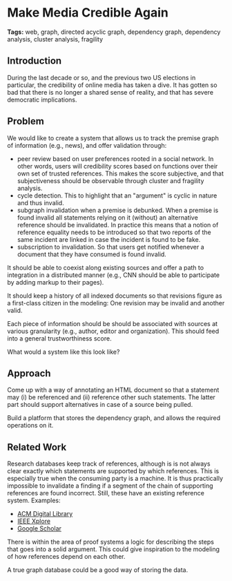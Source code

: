 # Make Media Credible Again

**Tags:** web, graph, directed acyclic graph, dependency graph, dependency analysis, cluster analysis, fragility

## Introduction

During the last decade or so, and the previous two US elections in particular, the credibility of online media has taken a dive. It has gotten so bad that there is no longer a shared sense of reality, and that has severe democratic implications.

## Problem

We would like to create a system that allows us to track the premise graph of information (e.g., news), and offer validation through:
- peer review based on user preferences rooted in a social network. In other words, users will credibility scores based on functions over their own set of trusted references. This makes the score subjective, and that subjectiveness should be observable through cluster and fragility analysis.
- cycle detection. This to highlight that an "argument" is cyclic in nature and thus invalid.
- subgraph invalidation when a premise is debunked. When a premise is found invalid all statements relying on it (without) an alternative reference should be invalidated. In practice this means that a notion of reference equality needs to be introduced so that two reports of the same incident are linked in case the incident is found to be fake.
- subscription to invalidation. So that users get notified whenever a document that they have consumed is found invalid.

It should be able to coexist along existing sources and offer a path to integration in a distributed manner (e.g., CNN should be able to participate by adding markup to their pages).

It should keep a history of all indexed documents so that revisions figure as a first-class citizen in the modeling: One revision may be invalid and another valid.

Each piece of information should be should be associated with sources at various granularity (e.g., author, editor and organization). This should feed into a general trustworthiness score.

What would a system like this look like?

## Approach

Come up with a way of annotating an HTML document so that a statement may (i) be referenced and (ii) reference other such statements. The latter part should support alternatives in case of a source being pulled.

Build a platform that stores the dependency graph, and allows the required operations on it.

## Related Work

Research databases keep track of references, although is is not always clear exactly which statements are supported by which references. This is especially true when the consuming party is a machine. It is thus practically impossible to invalidate a finding if a segment of the chain of supporting references are found incorrect. Still, these have an existing reference system. Examples:
- [ACM Digital Library](https://dl.acm.org)
- [IEEE Xplore](https://ieeexplore.ieee.org/Xplore/home.jsp)
- [Google Scholar](https://scholar.google.com)

There is within the area of proof systems a logic for describing the steps that goes into a solid argument. This could give inspiration to the modeling of how references depend on each other.

A true graph database could be a good way of storing the data.

